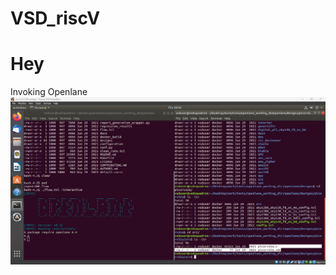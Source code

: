 # VSD_riscV

# Hey
Invoking Openlane\
![](https://github.com/siliconmanipulator/VSD_riscV/blob/main/day_1/1%20invoking%20openlane.png)
